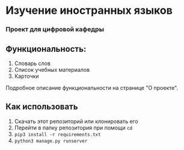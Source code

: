 # Изучение иностранных языков
### Проект для цифровой кафедры

## Функциональность:
1. Словарь слов
2. Список учебных материалов
3. Карточки

Подробное описание функциональности на странице "О проекте".

## Как использовать

1. Скачать этот репозиторий или клонировать его
2. Перейти в папку репозитория при помощи `cd`
3. `pip3 install -r requirements.txt`
4. `python3 manage.py runserver`
